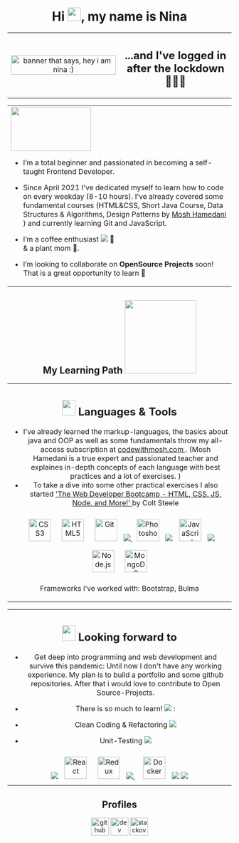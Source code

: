 

<h1 align="center">Hi <img src="https://raw.githubusercontent.com/MartinHeinz/MartinHeinz/master/wave.gif" width="30px">, my name is Nina</h1>
<table><tr>
 <td valign="center" width="50%">
 
<div align="center">
 <img src="https://user-images.githubusercontent.com/82531854/124768857-4d6c3880-df39-11eb-81a1-45433ae05e24.jpg" alt="banner that says, hey i am nina :)" width='100%' > 

</div>
 </td>
<td valign="center" width="50%">
 
<div align="center">
<h2> ...and I've logged in after the lockdown👩🏾‍💻</h2>
</div>
 </td>
</div></td></tr></table>  
  
 
 <table><tr>
  <td valign="center" width="100%">
<div align="left">

 <div align="left"> <img src="https://media.giphy.com/media/QAPhxHyGNA0vZ2qCt9/giphy.gif" width="180px" height="99px">


-  I’m a total beginner and passionated in becoming a self-taught Frontend Developer. 
- Since April 2021 I've dedicated myself to learn how to code on every weekday (8-10 hours). I've already covered some fundamental courses (HTML&CSS, Short Java Course, Data Structures & Algorithms, Design Patterns by <a href= "https://codewithmosh.com/" target="_blank" rel="noopener noreferrer">Mosh Hamedani </a>) and currently learning Git and JavaScript.

- I’m a coffee enthusiast <img src="https://img.icons8.com/office/16/000000/coffee-pot.png"/> 💞️  
    & a plant mom 🌱. 
   
- I’m looking to collaborate on **OpenSource Projects** soon! That is a great opportunity to learn 👯

</div></td>
</tr></table>  
 

  ## <div align="center"> <b> My Learning Path</b> <img src="https://media.giphy.com/media/OrD7Qz01xSSMXhZ7wg/giphy.gif" width="160px" height="165px">
  <div>
   
 
   
   
  <table><tr>
 <td valign="top" width="50%">
 
<div align="center">
 <h2> <b> <img src="https://media.giphy.com/media/2Ygy0khwewLgMSYM0t/giphy.gif" width="30px" height="35px""> Languages & Tools</b> </h2>
 </div>
<div align="center">
  

- I've already learned the markup-languages, the basics about java and OOP as well as some fundamentals throw my all-access subscription at <a href= "https://codewithmosh.com/courses" target="_blank" rel="noopener noreferrer"> codewithmosh.com </a>. (Mosh Hamedani is a true expert and passionated teacher and explaines in-depth concepts of each language with best practices and a lot of exercises. )
- To take a dive into some other practical exercises I also started <a href= "https://www.udemy.com/course/the-web-developer-bootcamp/" target="_blank" rel="noopener noreferrer">'The Web Developer Bootcamp - HTML, CSS, JS, Node, and More!' </a> by Colt Steele
  

  
<img style="margin: 10px" src="https://profilinator.rishav.dev/skills-assets/css3-original-wordmark.svg" alt="CSS3" height="50" />  
<img style="margin: 10px" src="https://profilinator.rishav.dev/skills-assets/html5-original-wordmark.svg" alt="HTML5" height="50" />  

<img style="margin: 10px" src="https://profilinator.rishav.dev/skills-assets/git-scm-icon.svg" alt="Git" height="50" />  
<a href="https://www.java.com" target="_blank"> <img src="https://img.icons8.com/color/48/000000/java-coffee-cup-logo.png"/> </a>
 <img style="margin: 10px" src="https://profilinator.rishav.dev/skills-assets/photoshop-plain.svg" alt="Photoshop" height="50" />  
<img src="https://img.icons8.com/fluent/48/000000/confluence.png"/>
<img style="margin: 10px" src="https://profilinator.rishav.dev/skills-assets/javascript-original.svg" alt="JavaScript" height="50" />
 <img src="https://img.icons8.com/color/48/000000/sass.png"/>
  <img style="margin: 10px" src="https://profilinator.rishav.dev/skills-assets/nodejs-original-wordmark.svg" alt="Node.js" height="50" />  
  <img style="margin: 10px" src="https://profilinator.rishav.dev/skills-assets/mongodb-original-wordmark.svg" alt="MongoDB" height="50" /> 
  
Frameworks i've worked with: Bootstrap, Bulma
 
</div></td></table> 
   
  
  
<table><tr>
<td valign="top" width="50%">
<div align="center">
 
 <h2> <b><img src="https://media.giphy.com/media/JXmfObfO0lBdP27tT9/giphy.gif" width="30px" height="35px""> Looking forward to</b> </h2>
 </div>
<div align="center">  
<div align="center">  

-  Get deep into programming and web development and survive this pandemic: Until now I don't have any working experience. My plan is to build a portfolio and some github repositories. After that i would love to contribute to Open Source-Projects.
 - There is so much to learn! <img src="https://img.icons8.com/emoji/20/000000/smiling-face-with-heart-eyes.png"/> :

 - Clean Coding & Refactoring <img src="https://img.icons8.com/ios/50/000000/laptop-coding.png"/>
 
 - Unit-Testing <img src="https://img.icons8.com/ios-glyphs/30/000000/org-unit.png"/>
 

 <img src="https://img.icons8.com/color/48/000000/vue-js.png"/>
   <img style="margin: 10px" src="https://profilinator.rishav.dev/skills-assets/react-original-wordmark.svg" alt="React" height="50" />  
  <img style="margin: 10px" src="https://profilinator.rishav.dev/skills-assets/redux-original.svg" alt="Redux" height="50" /> 
    <a style="padding-right:8px;" href="https://www.mysql.com/" target="_blank"> <img src="https://img.icons8.com/fluent/50/000000/mysql-logo.png"/> </a>
    <img style="margin: 10px" src="https://profilinator.rishav.dev/skills-assets/docker-original-wordmark.svg" alt="Docker" height="50" />
 <img src="https://img.icons8.com/color/48/000000/jira.png"/>
 <img src="https://img.icons8.com/ios-filled/50/000000/api-settings.png"/>
 
 
<!--<img style="margin: 10px" src="https://profilinator.rishav.dev/skills-assets/logo-title.svg" alt="Chart.js" height="50" /> 
<img style="margin: 10px" src="https://profilinator.rishav.dev/skills-assets/redux-original.svg" alt="Redux" height="50" />    
<img style="margin: 10px" src="https://profilinator.rishav.dev/skills-assets/lightroom.png" alt="Lightroom" height="50" />  
<img style="margin: 10px" src="https://profilinator.rishav.dev/skills-assets/aftereffects.png" alt="After Effects" height="50" />  
<img style="margin: 10px" src="https://profilinator.rishav.dev/skills-assets/adobepremierepro.png" alt="Premiere Pro" height="50" />  
<img style="margin: 10px" src="https://profilinator.rishav.dev/skills-assets/python-original.svg" alt="Python" height="50" />  
<img style="margin: 10px" src="https://profilinator.rishav.dev/skills-assets/express-original-wordmark.svg" alt="Express.js" height="50" />  
<img style="margin: 10px" src="https://profilinator.rishav.dev/skills-assets/firebase.png" alt="Firebase" height="50" />  

   -->

</div></td></table> 
   
   
   
## <div align="center"> <b> Profiles</b>
  <div>
    
<div align="center"> 
 <div>
  
  [<img src='https://cdn.jsdelivr.net/npm/simple-icons@3.0.1/icons/github.svg' alt='github' height='40'>](https://github.com/nbrownie1990) [<img src='https://cdn.jsdelivr.net/npm/simple-icons@3.0.1/icons/dev-dot-to.svg' alt='dev' height='40'>](https://dev.to/nbrownie1990)   [<img src='https://cdn.jsdelivr.net/npm/simple-icons@3.0.1/icons/stackoverflow.svg' alt='stackoverflow' height='40'>](https://stackoverflow.com/users/15637451/nbrownie1990?tab=profile)  



 


